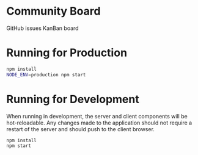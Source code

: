 # Community Board

GitHub issues KanBan board

# Running for Production

```bash
npm install
NODE_ENV=production npm start
```

# Running for Development

When running in development, the server and client components will be hot-reloadable. Any changes made to the 
application should not require a restart of the server and should push to the client browser.

```bash
npm install
npm start
```